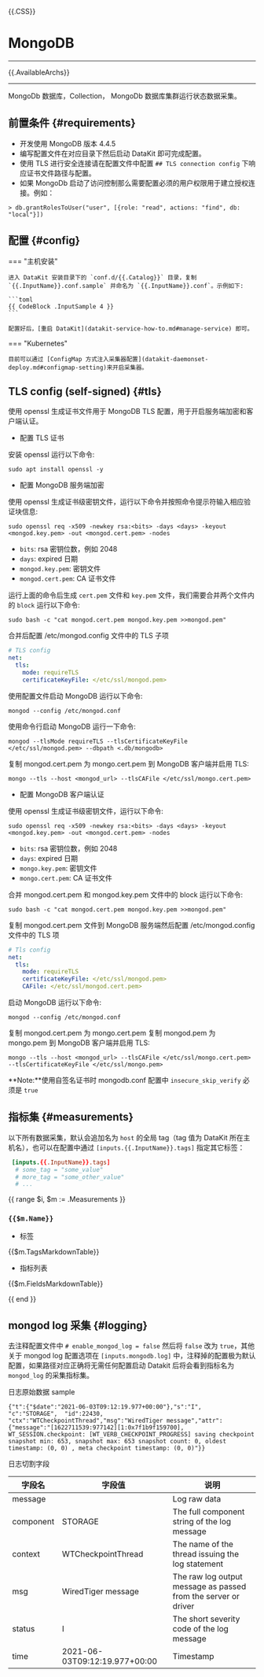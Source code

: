 {{.CSS}}

# MongoDB

---

{{.AvailableArchs}}

---

MongoDb 数据库，Collection， MongoDb 数据库集群运行状态数据采集。

## 前置条件 {#requirements}

- 开发使用 MongoDB 版本 4.4.5
- 编写配置文件在对应目录下然后启动 DataKit 即可完成配置。
- 使用 TLS 进行安全连接请在配置文件中配置 `## TLS connection config` 下响应证书文件路径与配置。
- 如果 MongoDb 启动了访问控制那么需要配置必须的用户权限用于建立授权连接。例如：

```mongodb
> db.grantRolesToUser("user", [{role: "read", actions: "find", db: "local"}])
```

## 配置 {#config}

=== "主机安装"

    进入 DataKit 安装目录下的 `conf.d/{{.Catalog}}` 目录，复制 `{{.InputName}}.conf.sample` 并命名为 `{{.InputName}}.conf`。示例如下:

    ```toml
    {{ CodeBlock .InputSample 4 }}
    ```

    配置好后，[重启 DataKit](datakit-service-how-to.md#manage-service) 即可。

=== "Kubernetes"

    目前可以通过 [ConfigMap 方式注入采集器配置](datakit-daemonset-deploy.md#configmap-setting)来开启采集器。

## TLS config (self-signed) {#tls}

使用 openssl 生成证书文件用于 MongoDB TLS 配置，用于开启服务端加密和客户端认证。

- 配置 TLS 证书

安装 openssl 运行以下命令:

```shell
sudo apt install openssl -y
```

- 配置 MongoDB 服务端加密

使用 openssl 生成证书级密钥文件，运行以下命令并按照命令提示符输入相应验证块信息:

```shell
sudo openssl req -x509 -newkey rsa:<bits> -days <days> -keyout <mongod.key.pem> -out <mongod.cert.pem> -nodes
```

- `bits`: rsa 密钥位数，例如 2048
- `days`: expired 日期
- `mongod.key.pem`: 密钥文件
- `mongod.cert.pem`: CA 证书文件

运行上面的命令后生成 `cert.pem` 文件和 `key.pem` 文件，我们需要合并两个文件内的 `block` 运行以下命令:

```shell
sudo bash -c "cat mongod.cert.pem mongod.key.pem >>mongod.pem"
```

合并后配置 /etc/mongod.config 文件中的 TLS 子项

```yaml
# TLS config
net:
  tls:
    mode: requireTLS
    certificateKeyFile: </etc/ssl/mongod.pem>
```

使用配置文件启动 MongoDB 运行以下命令:

```shell
mongod --config /etc/mongod.conf
```

使用命令行启动 MongoDB 运行一下命令:

```shell
mongod --tlsMode requireTLS --tlsCertificateKeyFile </etc/ssl/mongod.pem> --dbpath <.db/mongodb>
```

复制 mongod.cert.pem 为 mongo.cert.pem 到 MongoDB 客户端并启用 TLS:

```shell
mongo --tls --host <mongod_url> --tlsCAFile </etc/ssl/mongo.cert.pem>
```

- 配置 MongoDB 客户端认证

使用 openssl 生成证书级密钥文件，运行以下命令:

```shell
sudo openssl req -x509 -newkey rsa:<bits> -days <days> -keyout <mongod.key.pem> -out <mongod.cert.pem> -nodes
```

- `bits`: rsa 密钥位数，例如 2048
- `days`: expired 日期
- `mongo.key.pem`: 密钥文件
- `mongo.cert.pem`: CA 证书文件

合并 mongod.cert.pem 和 mongod.key.pem 文件中的 block 运行以下命令:

```shell
sudo bash -c "cat mongod.cert.pem mongod.key.pem >>mongod.pem"
```

复制 mongod.cert.pem 文件到 MongoDB 服务端然后配置 /etc/mongod.config 文件中的 TLS 项

```yaml
# Tls config
net:
  tls:
    mode: requireTLS
    certificateKeyFile: </etc/ssl/mongod.pem>
    CAFile: </etc/ssl/mongod.cert.pem>
```

启动 MongoDB 运行以下命令:

```shell
mongod --config /etc/mongod.conf
```

复制 mongod.cert.pem 为 mongo.cert.pem 复制 mongod.pem 为 mongo.pem 到 MongoDB 客户端并启用 TLS:

```shell
mongo --tls --host <mongod_url> --tlsCAFile </etc/ssl/mongo.cert.pem> --tlsCertificateKeyFile </etc/ssl/mongo.pem>
```

**Note:**使用自签名证书时 mongodb.conf 配置中 `insecure_skip_verify` 必须是 `true`

## 指标集 {#measurements}

以下所有数据采集，默认会追加名为 `host` 的全局 tag（tag 值为 DataKit 所在主机名），也可以在配置中通过 `[inputs.{{.InputName}}.tags]` 指定其它标签：

```toml
 [inputs.{{.InputName}}.tags]
  # some_tag = "some_value"
  # more_tag = "some_other_value"
  # ...
```

{{ range $i, $m := .Measurements }}

### `{{$m.Name}}`

- 标签

{{$m.TagsMarkdownTable}}

- 指标列表

{{$m.FieldsMarkdownTable}}

{{ end }}

## mongod log 采集 {#logging}

去注释配置文件中 `# enable_mongod_log = false` 然后将 `false` 改为 `true`，其他关于 mongod log 配置选项在 `[inputs.mongodb.log]` 中，注释掉的配置极为默认配置，如果路径对应正确将无需任何配置启动 Datakit 后将会看到指标名为 `mongod_log` 的采集指标集。

日志原始数据 sample

```
{"t":{"$date":"2021-06-03T09:12:19.977+00:00"},"s":"I",  "c":"STORAGE",  "id":22430,   "ctx":"WTCheckpointThread","msg":"WiredTiger message","attr":{"message":"[1622711539:977142][1:0x7f1b9f159700], WT_SESSION.checkpoint: [WT_VERB_CHECKPOINT_PROGRESS] saving checkpoint snapshot min: 653, snapshot max: 653 snapshot count: 0, oldest timestamp: (0, 0) , meta checkpoint timestamp: (0, 0)"}}
```

日志切割字段

| 字段名    | 字段值                        | 说明                                                           |
| --------- | ----------------------------- | -------------------------------------------------------------- |
| message   |                               | Log raw data                                                   |
| component | STORAGE                       | The full component string of the log message                   |
| context   | WTCheckpointThread            | The name of the thread issuing the log statement               |
| msg       | WiredTiger message            | The raw log output message as passed from the server or driver |
| status    | I                             | The short severity code of the log message                     |
| time      | 2021-06-03T09:12:19.977+00:00 | Timestamp                                                      |
